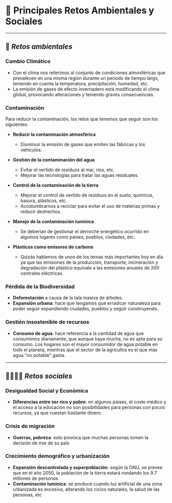 # 🔆 Principales Retos Ambientales y Sociales

---

## 🥀 _Retos ambientales_

### Cambio Climático
* Con el clima nos referimos al conjunto de condiciones atmosféricas que prevalecen en una misma región durante un periodo de tiempo largo, teniendo en cuenta la temperatura, precipitación, humedad, etc.
* La emisión de gases de efecto invernadero está modificando el clima global, provocando alteraciones y teniendo graves consecuencias.

### Contaminación
Para reducir la contaminación, los retos que tenemos que seguir son los siguientes:
* **Reducir la contaminación atmosférica**
  - Disminuir la emisión de gases que emiten las fábricas y los vehículos.

* **Gestión de la contaminación del agua**
  - Evitar el vertido de residuos al mar, ríos, etc.
  - Mejorar las tecnologías para tratar las aguas residuales.

* **Control de la contaminación de la tierra**
  - Mejorar el control de vertido de residuos en el suelo, químicos, basura, plásticos, etc.
  - Acostumbrarnos a reciclar para evitar el uso de materias primas y reducir deshechos.

* **Manejo de la contaminación lumínica**
  - Se deberían de gestionar el derroche energético ocurrido en alguinos lugares como paises, pueblos, ciudades, etc.

* **Plásticos como emisores de carbono**
  - Quizás hablemos de unos de los temas más importantes hoy en día ya que las emisiones de la producción, transporte, incineración y degradación del plástico equivale a las emisiones anuales de 200 centrales eléctricas.

### Pérdida de la Biodiversidad
- **Deforestación** a causa de la tala masiva de árboles.
- **Expansión urbana**: hace que tengamos que erradicar naturaleza para poder seguir expandiendo ciudades, pueblos y seguir construyendo.

### Gestión insostenible de recursos
- **Consumo de agua**: hace referencia a la cantidad de agua que consumimos diariamente, que aunque haya mucha, no es apta para su consumo. Los hogares son el mayor consumidor de agua potable en todo el planeta, mientras que el sector de la agricultra es el que mas agua "no potable" gasta.

---

## 👨‍👩‍👧‍👦 _Retos sociales_

### Desigualdad Social y Económica
- **Diferencias entre ser rico y pobre**: en algunos paises, el coste médico y el acceso a la educación no son posibilidades para personas con pocos recursos, ya que cuestan bastante dinero.

### Crisis de migración
- **Guerras, pobreza**: esto provoca que muchas personas tomen la decisión de irse de su país

### Crecimiento demográfico y urbanización
- **Expansión descontrolada y superpoblación**: según la ONU, se prevee que en el año 2050, la población de la tierra estará rondando los 9.7 millones de personas.
- **Contaminación lumínica**: se produce cuando luz artificial de una zona urbanizada es excesiva, alterando los ciclos naturales, la salud de las personas, etc

